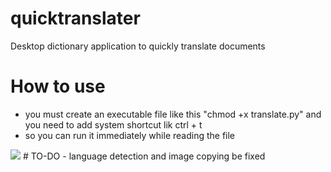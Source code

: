 # quicktranslater
Desktop dictionary application to quickly translate documents

# How to use
- you must create an executable file like this "chmod +x translate.py" and you need to add system shortcut lik ctrl + t 
- so you can run it immediately while reading the file

<img src="ornek.gif" border="0" />
# TO-DO
- language detection and image copying be fixed
